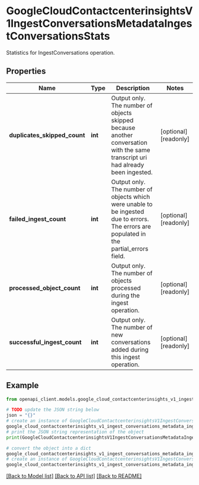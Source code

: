 # GoogleCloudContactcenterinsightsV1IngestConversationsMetadataIngestConversationsStats

Statistics for IngestConversations operation.

## Properties

Name | Type | Description | Notes
------------ | ------------- | ------------- | -------------
**duplicates_skipped_count** | **int** | Output only. The number of objects skipped because another conversation with the same transcript uri had already been ingested. | [optional] [readonly] 
**failed_ingest_count** | **int** | Output only. The number of objects which were unable to be ingested due to errors. The errors are populated in the partial_errors field. | [optional] [readonly] 
**processed_object_count** | **int** | Output only. The number of objects processed during the ingest operation. | [optional] [readonly] 
**successful_ingest_count** | **int** | Output only. The number of new conversations added during this ingest operation. | [optional] [readonly] 

## Example

```python
from openapi_client.models.google_cloud_contactcenterinsights_v1_ingest_conversations_metadata_ingest_conversations_stats import GoogleCloudContactcenterinsightsV1IngestConversationsMetadataIngestConversationsStats

# TODO update the JSON string below
json = "{}"
# create an instance of GoogleCloudContactcenterinsightsV1IngestConversationsMetadataIngestConversationsStats from a JSON string
google_cloud_contactcenterinsights_v1_ingest_conversations_metadata_ingest_conversations_stats_instance = GoogleCloudContactcenterinsightsV1IngestConversationsMetadataIngestConversationsStats.from_json(json)
# print the JSON string representation of the object
print(GoogleCloudContactcenterinsightsV1IngestConversationsMetadataIngestConversationsStats.to_json())

# convert the object into a dict
google_cloud_contactcenterinsights_v1_ingest_conversations_metadata_ingest_conversations_stats_dict = google_cloud_contactcenterinsights_v1_ingest_conversations_metadata_ingest_conversations_stats_instance.to_dict()
# create an instance of GoogleCloudContactcenterinsightsV1IngestConversationsMetadataIngestConversationsStats from a dict
google_cloud_contactcenterinsights_v1_ingest_conversations_metadata_ingest_conversations_stats_from_dict = GoogleCloudContactcenterinsightsV1IngestConversationsMetadataIngestConversationsStats.from_dict(google_cloud_contactcenterinsights_v1_ingest_conversations_metadata_ingest_conversations_stats_dict)
```
[[Back to Model list]](../README.md#documentation-for-models) [[Back to API list]](../README.md#documentation-for-api-endpoints) [[Back to README]](../README.md)


